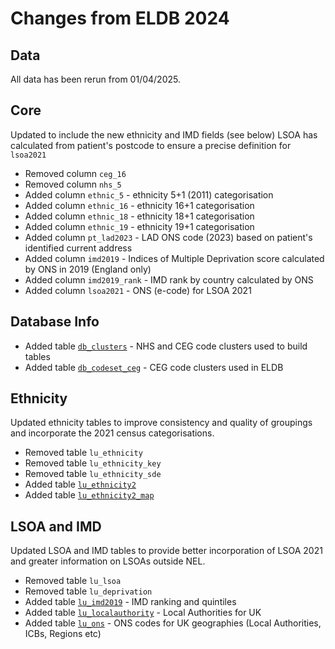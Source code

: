 # Changes from ELDB 2024
## Data
All data has been rerun from 01/04/2025.
## Core
Updated to include the new ethnicity and IMD fields (see below)
LSOA has calculated from patient's postcode to ensure a precise definition for `lsoa2021`

- Removed column `ceg_16`  
- Removed column `nhs_5`  
- Added column `ethnic_5` - ethnicity 5+1 (2011) categorisation  
- Added column `ethnic_16` - ethnicity 16+1 categorisation  
- Added column `ethnic_18` - ethnicity 18+1 categorisation  
- Added column `ethnic_19` - ethnicity 19+1 categorisation
- Added column `pt_lad2023` - LAD ONS code (2023) based on patient's identified current address    
- Added column `imd2019` - Indices of Multiple Deprivation score calculated by ONS in 2019 (England only)
- Added column `imd2019_rank` - IMD rank by country calculated by ONS
- Added column `lsoa2021` - ONS (e-code) for LSOA 2021
## Database Info
- Added table  [`db_clusters`](../Data/Structure_Info.md#db_clusters-code-clusters-in-tables) - NHS and CEG code clusters used to build tables  
- Added table [`db_codeset_ceg`](../Data/Structure_Info.md#db_codeset_ceg-ceg-code-clusters) - CEG code clusters used in ELDB  
## Ethnicity
Updated ethnicity tables to improve consistency and quality of groupings and incorporate the 2021 census categorisations.

- Removed table `lu_ethnicity`  
- Removed table `lu_ethnicity_key`  
- Removed table `lu_ethnicity_sde`  
- Added table [`lu_ethnicity2`](../Data/Lookup.md#lu_ethnicity2)  
- Added table [`lu_ethnicity2_map`](../Data/Lookup.md#lu_ethnicity2_map)  

## LSOA and IMD
Updated LSOA and IMD tables to provide better incorporation of LSOA 2021 and greater information on LSOAs outside NEL.

- Removed table `lu_lsoa`  
- Removed table `lu_deprivation`  
- Added table [`lu_imd2019`](../Data/Lookup.md#lu_imd2019) - IMD ranking and quintiles
- Added table [`lu_localauthority`](../Data/Lookup.md#lu_localauthority) - Local Authorities for UK
- Added table [`lu_ons`](../Data/Lookup.md#lu_ons) - ONS codes for UK geographies (Local Authorities, ICBs, Regions etc) 


